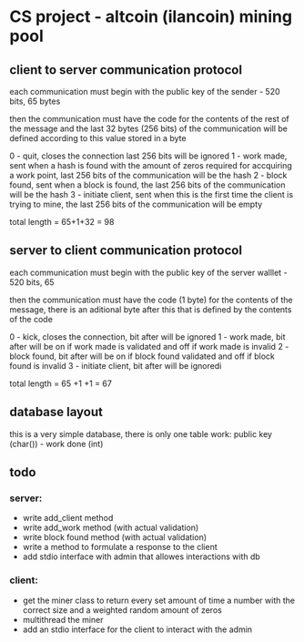 # CS project - altcoin (ilancoin) mining pool

## client to server communication protocol

each communication must begin with the public key of the sender - 520 bits, 65 bytes 

then the communication must have the code for the contents of the rest of the message and the last 32 bytes (256 bits) of the communication will be defined according to this value stored in a byte

0 - quit, closes the connection last 256 bits will be ignored
1 - work made, sent when a hash is found with the amount of zeros required for accquiring a work point, last 256 bits of the communication will be the hash
2 - block found, sent when a block is found, the last 256 bits of the communication will be the hash
3 - initiate client, sent when this is the first time the client is trying to mine, the last 256 bits of the communication will be empty

total length = 65+1+32 = 98

## server to client communication protocol

each communication must begin with the public key of the server walllet - 520 bits, 65

then the communication must have the code (1 byte) for the contents of the message, there is an aditional byte after this that is defined by the contents of the code

0 - kick, closes the connection, bit after will be ignored
1 - work made, bit after will be on if work made is validated and off if work made is invalid
2 - block found, bit after will be on if block found validated and off if block found is invalid
3 - initiate client, bit after will be ignoredi

total length = 65 +1 +1 = 67

## database layout

this is a very simple database, there is only one table
work: public key (char()) - work done (int)

## todo

### server:
- write add_client method 
- write add_work method (with actual validation)
- write block found method (with actual validation)
- write a method to formulate a response to the client
- add stdio interface with admin that allowes interactions with db

### client:
- get the miner class to return every set amount of time a number with the correct size and a weighted random amount of zeros
- multithread the miner
- add an stdio interface for the client to interact with the admin